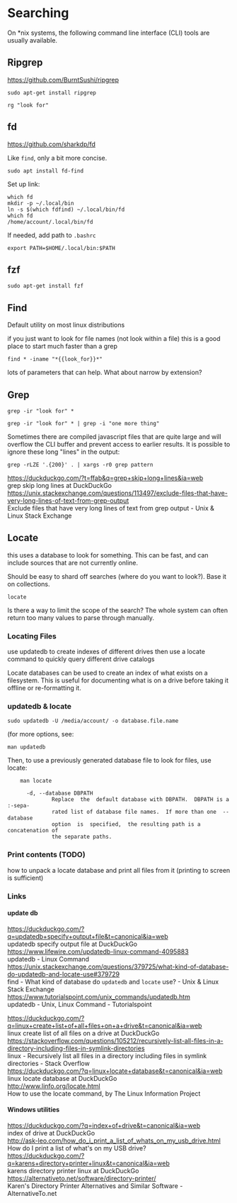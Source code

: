 # Searching

On *nix systems, the following command line interface (CLI) tools are usually available. 

## Ripgrep


https://github.com/BurntSushi/ripgrep

```
sudo apt-get install ripgrep
```

```
rg "look for"
```


## fd

https://github.com/sharkdp/fd

Like `find`, only a bit more concise. 

```
sudo apt install fd-find
```

Set up link:

```
which fd
mkdir -p ~/.local/bin
ln -s $(which fdfind) ~/.local/bin/fd
which fd
/home/account/.local/bin/fd
```

If needed, add path to `.bashrc`

```
export PATH=$HOME/.local/bin:$PATH
```

## fzf

```
sudo apt-get install fzf
```

## Find 

Default utility on most linux distributions

if you just want to look for file names (not look within a file)
this is a good place to start
much faster than a grep

```
find * -iname "*{{look_for}}*"
```

lots of parameters that can help. What about narrow by extension?

## Grep

```
grep -ir "look for" * 

grep -ir "look for" * | grep -i "one more thing"
```

Sometimes there are compiled javascript files that are quite large and will overflow the CLI buffer and prevent access to earlier results. It is possible to ignore these long "lines" in the output:

```
grep -rLZE '.{200}' . | xargs -r0 grep pattern
```

https://duckduckgo.com/?t=ffab&q=grep+skip+long+lines&ia=web  
grep skip long lines at DuckDuckGo  
https://unix.stackexchange.com/questions/113497/exclude-files-that-have-very-long-lines-of-text-from-grep-output  
Exclude files that have very long lines of text from grep output - Unix & Linux Stack Exchange  


## Locate

this uses a database to look for something. 
This can be fast, and can include sources that are not currently online. 

Should be easy to shard off searches (where do you want to look?). Base it on collections. 

```
locate
```

Is there a way to limit the scope of the search? The whole system can often return too many values to parse through manually.

### Locating Files

use updatedb to create indexes of different drives
then use a locate command to quickly query different drive catalogs

Locate databases can be used to create an index of what exists on a filesystem. This is useful for documenting what is on a drive before taking it offline or re-formatting it. 

### updatedb & locate

```
sudo updatedb -U /media/account/ -o database.file.name
```

(for more options, see:

```
man updatedb
```

Then, to use a previously generated database file to look for files, use locate:

```
    man locate

      -d, --database DBPATH
              Replace  the  default database with DBPATH.  DBPATH is a :-sepa‐
              rated list of database file names.  If more than one  --database
              option  is  specified,  the resulting path is a concatenation of
              the separate paths.
```

### Print contents (TODO)

how to unpack a locate database and print all files from it
(printing to screen is sufficient)
    
### Links

#### update db

https://duckduckgo.com/?q=updatedb+specify+output+file&t=canonical&ia=web  
updatedb specify output file at DuckDuckGo  
https://www.lifewire.com/updatedb-linux-command-4095883  
updatedb - Linux Command  
https://unix.stackexchange.com/questions/379725/what-kind-of-database-do-updatedb-and-locate-use#379729  
find - What kind of database do `updatedb` and `locate` use? - Unix & Linux Stack Exchange  
https://www.tutorialspoint.com/unix_commands/updatedb.htm  
updatedb - Unix, Linux Command - Tutorialspoint  
  
  
https://duckduckgo.com/?q=linux+create+list+of+all+files+on+a+drive&t=canonical&ia=web  
linux create list of all files on a drive at DuckDuckGo  
https://stackoverflow.com/questions/105212/recursively-list-all-files-in-a-directory-including-files-in-symlink-directories  
linux - Recursively list all files in a directory including files in symlink directories - Stack Overflow  
https://duckduckgo.com/?q=linux+locate+database&t=canonical&ia=web  
linux locate database at DuckDuckGo  
http://www.linfo.org/locate.html  
How to use the locate command, by The Linux Information Project  



#### Windows utilities

https://duckduckgo.com/?q=index+of+drive&t=canonical&ia=web  
index of drive at DuckDuckGo  
http://ask-leo.com/how_do_i_print_a_list_of_whats_on_my_usb_drive.html  
How do I print a list of what's on my USB drive?  
https://duckduckgo.com/?q=karens+directory+printer+linux&t=canonical&ia=web  
karens directory printer linux at DuckDuckGo  
https://alternativeto.net/software/directory-printer/  
Karen's Directory Printer Alternatives and Similar Software - AlternativeTo.net  


